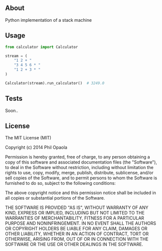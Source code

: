 ## About
Python implementation of a stack machine

## Usage

```python
from calculator import Calculator

stream = (
    "1 2 + "
    "3 4 5 6 * "
    "1 2 + 3 * "
)

Calculator(stream).run_calculator()  # 3249.0

```

## Tests
Soon..

## License
The MIT License (MIT)

Copyright (c) 2014 Phil Opaola

Permission is hereby granted, free of charge, to any person obtaining a copy
of this software and associated documentation files (the "Software"), to deal
in the Software without restriction, including without limitation the rights
to use, copy, modify, merge, publish, distribute, sublicense, and/or sell
copies of the Software, and to permit persons to whom the Software is
furnished to do so, subject to the following conditions:

The above copyright notice and this permission notice shall be included in all
copies or substantial portions of the Software.

THE SOFTWARE IS PROVIDED "AS IS", WITHOUT WARRANTY OF ANY KIND, EXPRESS OR
IMPLIED, INCLUDING BUT NOT LIMITED TO THE WARRANTIES OF MERCHANTABILITY,
FITNESS FOR A PARTICULAR PURPOSE AND NONINFRINGEMENT. IN NO EVENT SHALL THE
AUTHORS OR COPYRIGHT HOLDERS BE LIABLE FOR ANY CLAIM, DAMAGES OR OTHER
LIABILITY, WHETHER IN AN ACTION OF CONTRACT, TORT OR OTHERWISE, ARISING FROM,
OUT OF OR IN CONNECTION WITH THE SOFTWARE OR THE USE OR OTHER DEALINGS IN THE
SOFTWARE.
